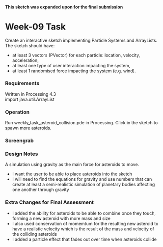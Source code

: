 #### This sketch was expanded upon for the final submission

# Week-09 Task
Create an interactive sketch implementing Particle Systems and ArrayLists. The sketch should have:

- at least 3 vectors (PVector) for each particle: location, velocity, acceleration,
- at least one type of user interaction impacting the system,
- at least 1 randomised force impacting the system (e.g. wind).

### Requirements
Written in Processing 4.3\
import java.util.ArrayList

### Operation
Run weekly_task_asteroid_collision.pde in Processing.
Click in the sketch to spawn more asteroids.

### Screengrab

### Design Notes
A simulation using gravity as the main force for asteroids to move.
- I want the user to be able to place asteroids into the sketch
- I will need to find the equations for gravity and use numbers that can create at least a semi-realistic simulation of planetary bodies affecting one another through gravity

### Extra Changes for Final Assessment
- I added the ability for asteroids to be able to combine once they touch, forming a new asteroid with more mass and size
- I also used conservation of momemtum for the resulting new asteroid to have a realistic velocity which is the result of the mass and velocity of the colliding asteroids
- I added a particle effect that fades out over time when asteroids collide